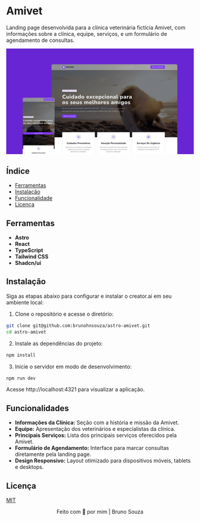 # Amivet

Landing page desenvolvida para a clínica veterinária fictícia Amivet, com informações sobre a clínica, equipe, serviços, e um formulário de agendamento de consultas.

![Preview](.github/preview.png)

## Índice

- [Ferramentas](#ferramentas)
- [Instalação](#instalação)
- [Funcionalidade](#funcionalidades)
- [Licença](#licença)

## Ferramentas

- **Astro**
- **React**
- **TypeScript**
- **Tailwind CSS**
- **Shadcn/ui**

## Instalação

Siga as etapas abaixo para configurar e instalar o creator.ai em seu ambiente local:

1. Clone o repositório e acesse o diretório:

```bash
git clone git@github.com:brunohnsouza/astro-amivet.git
cd astro-amivet
```

2. Instale as dependências do projeto:

```bash
npm install
```

3. Inicie o servidor em modo de desenvolvimento:

```bash
npm run dev
```

Acesse http://localhost:4321 para visualizar a aplicação.

## Funcionalidades

- **Informações da Clínica:** Seção com a história e missão da Amivet.
- **Equipe:** Apresentação dos veterinários e especialistas da clínica.
- **Principais Serviços:** Lista dos principais serviços oferecidos pela Amivet.
- **Formulário de Agendamento:** Interface para marcar consultas diretamente pela landing page.
- **Design Responsivo:** Layout otimizado para dispositivos móveis, tablets e desktops.

## Licença

[MIT](https://choosealicense.com/licenses/mit/)

<p align="center">
  Feito com 💜 por mim | Bruno Souza
</p>
